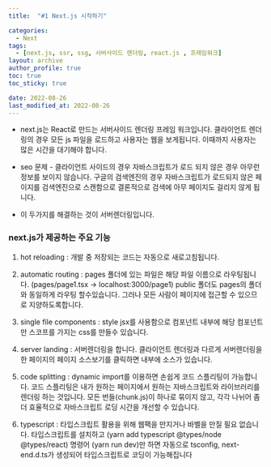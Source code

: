 ```yaml
---
title:  "#1 Next.js 시작하기"

categories:
  - Next
tags:
  - [next.js, ssr, ssg, 서버사이드 랜더링, react.js , 프레임워크]
layout: archive
author_profile: true
toc: true
toc_sticky: true

date: 2022-08-26
last_modified_at: 2022-08-26
---
```


* next.js는 React로 만드는 서버사이드 렌더링 프레임 워크입니다. 
클라이언트 렌더링의 경우 모든 js 파일을 로드하고 사용자는 웹을 보게됩니다. 이때까지 사용자는 많은 시간을 대기해야 합니다.

* seo 문제 - 클라이언트 사이드의 경우 자바스크립트가 로드 되지 않은 경우 아무런 정보를 보이지 않습니다. 구글의 검색엔진의 경우 자바스크립트가 로드되지 않은 페이지를 검색엔진으로 스캔함으로 결론적으로 검색에 아무 페이지도 걸리지 않게 됩니다.
* 이 두가지를 해결하는 것이 서버렌더링입니다.


###  next.js가 제공하는 주요 기능

1. hot reloading : 
개발 중 저장되는 코드는 자동으로 새로고침됩니다.

2. automatic routing : 
pages 폴더에 있는 파일은 해당 파일 이름으로 라우팅됩니다. (pages/page1.tsx -> localhost:3000/page1)
public 폴더도 pages의 폴더와 동일하게 라우팅 할수있습니다. 그러나 모든 사람이 페이지에 접근할 수 있으므로 지양하도록합니다.

3. single file components : 
style jsx를 사용함으로 컴포넌트 내부에 해당 컴포넌트만 스코프를 가지는 css를 만들수 있습니다.

4. server landing : 
서버렌더링을 합니다. 클라이언트 렌더링과 다르게 서버렌더링을 한 페이지의 페이지 소스보기를 클릭하면 내부에 소스가 있습니다.

5.  code splitting : 
dynamic import를 이용하면 손쉽게 코드 스플리팅이 가능합니다.
코드 스플리팅은 내가 원하는 페이지에서 원하는 자바스크립트와 라이브러리를 렌더링 하는 것입니다. 모든 번들(chunk.js)이 하나로 묶이지 않고, 각각 나뉘어 좀 더 효율적으로 자바스크립트 로딩 시간을 개선할 수 있습니다.
6.  typescript :
타입스크립트 활용을 위해 웹팩을 만지거나 바벨을 만질 필요 없습니다. 타입스크립트를 설치하고 (yarn add typescript @types/node @types/react) 명령어 (yarn run dev)만 하면 자동으로 tsconfig, next-end.d.ts가 생성되어 타입스크립트로 코딩이 가능해집니다
